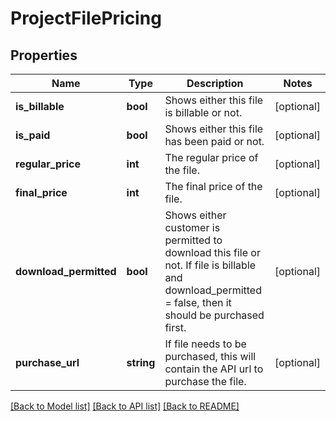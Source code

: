 # ProjectFilePricing

## Properties
Name | Type | Description | Notes
------------ | ------------- | ------------- | -------------
**is_billable** | **bool** | Shows either this file is billable or not. | [optional] 
**is_paid** | **bool** | Shows either this file has been paid or not. | [optional] 
**regular_price** | **int** | The regular price of the file. | [optional] 
**final_price** | **int** | The final price of the file. | [optional] 
**download_permitted** | **bool** | Shows either customer is permitted to download this file or not. If file is billable and download_permitted &#x3D; false, then it should be purchased first. | [optional] 
**purchase_url** | **string** | If file needs to be purchased, this will contain the API url to purchase the file. | [optional] 

[[Back to Model list]](../../README.md#documentation-for-models) [[Back to API list]](../../README.md#documentation-for-api-endpoints) [[Back to README]](../../README.md)

